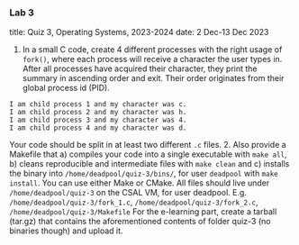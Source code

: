### Lab 3
title: Quiz 3, Operating Systems, 2023-2024
date: 2 Dec-13 Dec 2023
1. In a small C code, create 4 different processes with the right usage of `fork()`, where each process will receive a character the user types in. After all processes have acquired their character, they print the summary in ascending order and exit. Their order originates from their global process id (PID). 
```
I am child process 1 and my character was c. 
I am child process 2 and my character was h.
I am child process 3 and my character was 4.
I am child process 4 and my character was d.

```
Your code should be split in at least two different `.c` files.
2. Also provide a Makefile that
a) compiles your code into a single executable with `make all`,
b) cleans reproducible and intermediate files with `make clean` and
c) installs the binary into `/home/deadpool/quiz-3/bins/`, for user `deadpool` with `make install`. You can use either Make or CMake.
All files should live under `/home/deadpool/quiz-3` on the CSAL VM, for user deadpool. E.g. `/home/deadpool/quiz-3/fork_1.c`, `/home/deadpool/quiz-3/fork_2.c`, `/home/deadpool/quiz-3/Makefile`
For the e-learning part, create a tarball (tar.gz) that contains the aforementioned contents of folder quiz-3 (no binaries though) and upload it.